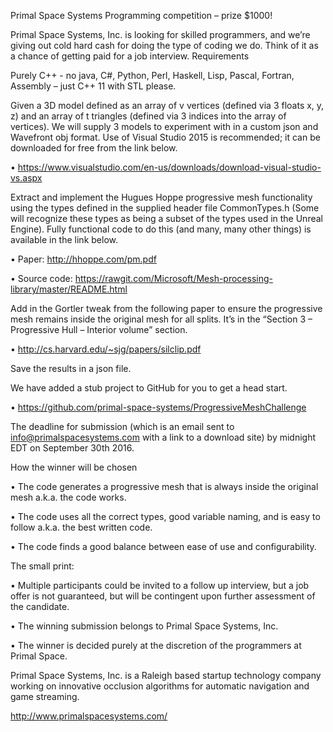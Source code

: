 Primal Space Systems
Programming competition – prize $1000!

Primal Space Systems, Inc. is looking for skilled programmers, and we’re giving out cold hard cash for doing the type of coding we do. Think of it as a chance of getting paid for a job interview.
Requirements

Purely C++ - no java, C#, Python, Perl, Haskell, Lisp, Pascal, Fortran, Assembly – just C++ 11 with STL please.

Given a 3D model defined as an array of v vertices (defined via 3 floats x, y, z) and an array of t triangles (defined via 3 indices into the array of vertices). We will supply 3 models to experiment with in a custom json and Wavefront obj format.
Use of Visual Studio 2015 is recommended; it can be downloaded for free from the link below.

•	https://www.visualstudio.com/en-us/downloads/download-visual-studio-vs.aspx

Extract and implement the Hugues Hoppe progressive mesh functionality using the types defined in the supplied header file CommonTypes.h (Some will recognize these types as being a subset of the types used in the Unreal Engine). Fully functional code to do this (and many, many other things) is available in the link below.

•	Paper: http://hhoppe.com/pm.pdf

•	Source code: https://rawgit.com/Microsoft/Mesh-processing-library/master/README.html

Add in the Gortler tweak from the following paper to ensure the progressive mesh remains inside the original mesh for all splits. It’s in the “Section 3 – Progressive Hull – Interior volume” section.

•	http://cs.harvard.edu/~sjg/papers/silclip.pdf

Save the results in a json file.

We have added a stub project to GitHub for you to get a head start.

•	https://github.com/primal-space-systems/ProgressiveMeshChallenge

The deadline for submission (which is an email sent to info@primalspacesystems.com with a link to a download site) by midnight EDT on September 30th 2016.

How the winner will be chosen

•	The code generates a progressive mesh that is always inside the original mesh a.k.a. the code works.

•	The code uses all the correct types, good variable naming, and is easy to follow a.k.a. the best written code.

•	The code finds a good balance between ease of use and configurability.

The small print:

•	Multiple participants could be invited to a follow up interview, but a job offer is not guaranteed, but will be contingent upon further assessment of the candidate.

•	The winning submission belongs to Primal Space Systems, Inc.

•	The winner is decided purely at the discretion of the programmers at Primal Space.

Primal Space Systems, Inc. is a Raleigh based startup technology company working on innovative occlusion algorithms for automatic navigation and game streaming. 

http://www.primalspacesystems.com/


